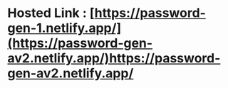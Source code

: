 # Hosted Link : [https://password-gen-1.netlify.app/](https://password-gen-av2.netlify.app/)https://password-gen-av2.netlify.app/
